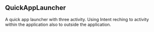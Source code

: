 ## QuickAppLauncher

A quick app launcher with three activity. Using Intent reching to activity within the application also to outside the application.
